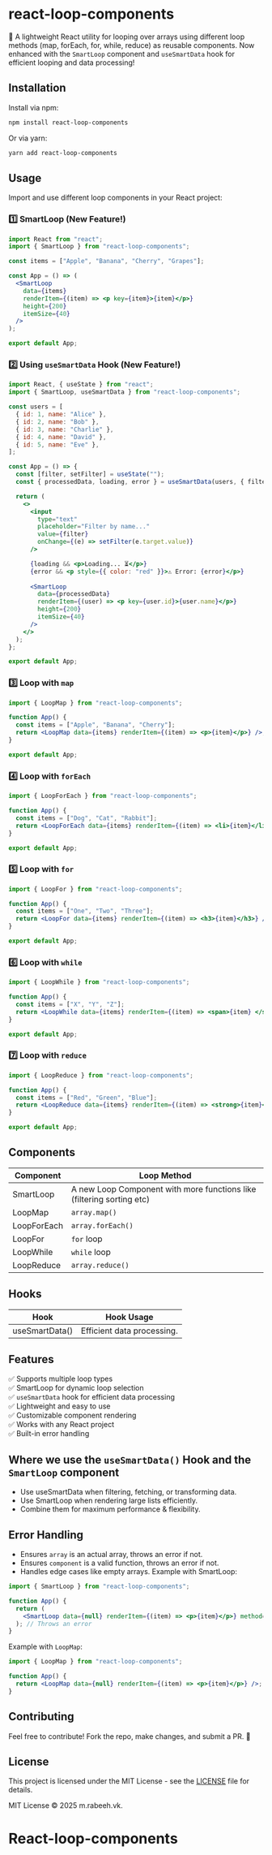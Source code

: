 # react-loop-components

🚀 A lightweight React utility for looping over arrays using different loop methods (map, forEach, for, while, reduce) as reusable components. Now enhanced with the `SmartLoop` component and `useSmartData` hook for efficient looping and data processing!

## Installation

Install via npm:
```sh
npm install react-loop-components
```

Or via yarn:
```sh
yarn add react-loop-components
```

## Usage

Import and use different loop components in your React project:

### 1️⃣ SmartLoop (New Feature!)
```jsx
import React from "react";
import { SmartLoop } from "react-loop-components";

const items = ["Apple", "Banana", "Cherry", "Grapes"];

const App = () => (
  <SmartLoop
    data={items}
    renderItem={(item) => <p key={item}>{item}</p>}
    height={200}
    itemSize={40}
  />
);

export default App;

```

### 2️⃣ Using `useSmartData` Hook (New Feature!)
```jsx
import React, { useState } from "react";
import { SmartLoop, useSmartData } from "react-loop-components";

const users = [
  { id: 1, name: "Alice" },
  { id: 2, name: "Bob" },
  { id: 3, name: "Charlie" },
  { id: 4, name: "David" },
  { id: 5, name: "Eve" },
];

const App = () => {
  const [filter, setFilter] = useState(""); 
  const { processedData, loading, error } = useSmartData(users, { filter });

  return (
    <>
      <input
        type="text"
        placeholder="Filter by name..."
        value={filter}
        onChange={(e) => setFilter(e.target.value)}
      />

      {loading && <p>Loading... ⏳</p>}
      {error && <p style={{ color: "red" }}>⚠️ Error: {error}</p>}
      
      <SmartLoop
        data={processedData}
        renderItem={(user) => <p key={user.id}>{user.name}</p>}
        height={200}
        itemSize={40}
      />
    </>
  );
};

export default App;

```

### 3️⃣ Loop with `map`
```jsx
import { LoopMap } from "react-loop-components";

function App() {
  const items = ["Apple", "Banana", "Cherry"];
  return <LoopMap data={items} renderItem={(item) => <p>{item}</p>} />;
}

export default App;
```

### 4️⃣ Loop with `forEach`
```jsx
import { LoopForEach } from "react-loop-components";

function App() {
  const items = ["Dog", "Cat", "Rabbit"];
  return <LoopForEach data={items} renderItem={(item) => <li>{item}</li>} />;
}

export default App;
```

### 5️⃣ Loop with `for`
```jsx
import { LoopFor } from "react-loop-components";

function App() {
  const items = ["One", "Two", "Three"];
  return <LoopFor data={items} renderItem={(item) => <h3>{item}</h3>} />;
}

export default App;
```

### 6️⃣ Loop with `while`
```jsx
import { LoopWhile } from "react-loop-components";

function App() {
  const items = ["X", "Y", "Z"];
  return <LoopWhile data={items} renderItem={(item) => <span>{item} </span>} />;
}

export default App;
```

### 7️⃣ Loop with `reduce`
```jsx
import { LoopReduce } from "react-loop-components";

function App() {
  const items = ["Red", "Green", "Blue"];
  return <LoopReduce data={items} renderItem={(item) => <strong>{item}</strong>} />;
}

export default App;
```

## Components
| Component    | Loop Method |
|-------------|------------|
| SmartLoop   | A new Loop Component with more functions like (filtering sorting etc) |
| LoopMap     | `array.map()` |
| LoopForEach | `array.forEach()` |
| LoopFor     | `for` loop |
| LoopWhile   | `while` loop |
| LoopReduce  | `array.reduce()` |
## Hooks
| Hook          | Hook Usage  |
|---------------|-------------|
| useSmartData()| Efficient data processing.|
## Features
✅ Supports multiple loop types  
✅ SmartLoop for dynamic loop selection  
✅ `useSmartData` hook for efficient data processing  
✅ Lightweight and easy to use  
✅ Customizable component rendering  
✅ Works with any React project  
✅ Built-in error handling  

## Where we use the `useSmartData()` Hook and the `SmartLoop` component
- Use useSmartData when filtering, fetching, or transforming data.
- Use SmartLoop when rendering large lists efficiently.
- Combine them for maximum performance & flexibility.
## Error Handling
- Ensures `array` is an actual array, throws an error if not.
- Ensures `component` is a valid function, throws an error if not.
- Handles edge cases like empty arrays.
Example with SmartLoop:
```jsx
import { SmartLoop } from "react-loop-components";

function App() {
  return (
    <SmartLoop data={null} renderItem={(item) => <p>{item}</p>} method="map" />
  ); // Throws an error
}
```

Example with `LoopMap`:
```jsx
import { LoopMap } from "react-loop-components";

function App() {
  return <LoopMap data={null} renderItem={(item) => <p>{item}</p>} />; // Throws an error
}
```

## Contributing
Feel free to contribute! Fork the repo, make changes, and submit a PR. 🚀

## License
This project is licensed under the MIT License - see the [LICENSE](react-loop-components/LICENSE) file for details.

MIT License © 2025 m.rabeeh.vk.

# React-loop-components
